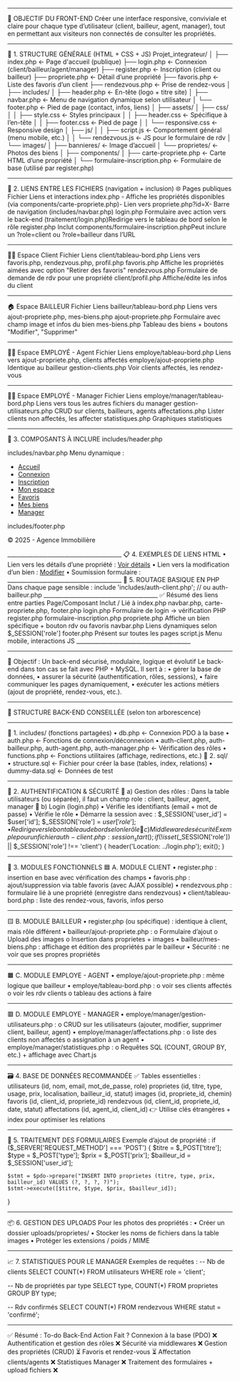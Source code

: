 



________________________________________
🎯 OBJECTIF DU FRONT-END
Créer une interface responsive, conviviale et claire pour chaque type d’utilisateur (client, bailleur, agent, manager), tout en permettant aux visiteurs non connectés de consulter les propriétés.
________________________________________
🧱 1. STRUCTURE GÉNÉRALE (HTML + CSS + JS)
Projet_integrateur/
│
├── index.php               ← Page d'accueil (publique)
├── login.php               ← Connexion (client/bailleur/agent/manager)
├── register.php            ← Inscription (client ou bailleur)
├── propriete.php           ← Détail d’une propriété
├── favoris.php             ← Liste des favoris d’un client
├── rendezvous.php          ← Prise de rendez-vous
│
├── includes/
│   ├── header.php          ← En-tête (logo + titre site)
│   ├── navbar.php          ← Menu de navigation dynamique selon utilisateur
│   └── footer.php          ← Pied de page (contact, infos, liens)
│
├── assets/
│   ├── css/
│   │   ├── style.css       ← Styles principaux
│   │   ├── header.css      ← Spécifique à l’en-tête
│   │   ├── footer.css      ← Pied de page
│   │   └── responsive.css  ← Responsive design
│   ├── js/
│   │   ├── script.js       ← Comportement général (menu mobile, etc.)
│   │   └── rendezvous.js   ← JS pour le formulaire de rdv
│   └── images/
│       ├── bannieres/      ← Image d’accueil
│       └── proprietes/     ← Photos des biens
│
├── components/
│   ├── carte-propriete.php     ← Carte HTML d’une propriété
│   └── formulaire-inscription.php ← Formulaire de base (utilisé par register.php)
________________________________________
🔗 2. LIENS ENTRE LES FICHIERS (navigation + inclusion)
🌐 Pages publiques
Fichier	Liens et interactions
index.php	- Affiche les propriétés disponibles (via components/carte-propriete.php)- Lien vers propriete.php?id=X- Barre de navigation (includes/navbar.php)
login.php	Formulaire avec action vers le back-end (traitement/login.php)Redirige vers le tableau de bord selon le rôle
register.php	Inclut components/formulaire-inscription.phpPeut inclure un ?role=client ou ?role=bailleur dans l’URL
________________________________________
🧑‍💼 Espace Client
Fichier	Liens
client/tableau-bord.php	Liens vers favoris.php, rendezvous.php, profil.php
favoris.php	Affiche les propriétés aimées avec option "Retirer des favoris"
rendezvous.php	Formulaire de demande de rdv pour une propriété
client/profil.php	Affiche/édite les infos du client
________________________________________
🏠 Espace BAILLEUR
Fichier	Liens
bailleur/tableau-bord.php	Liens vers ajout-propriete.php, mes-biens.php
ajout-propriete.php	Formulaire avec champ image et infos du bien
mes-biens.php	Tableau des biens + boutons "Modifier", "Supprimer"
________________________________________
🧑‍💼 Espace EMPLOYÉ - Agent
Fichier	Liens
employe/tableau-bord.php	Liens vers ajout-propriete.php, clients affectés
employe/ajout-propriete.php	Identique au bailleur
gestion-clients.php	Voir clients affectés, les rendez-vous
________________________________________
👨‍💼 Espace EMPLOYÉ - Manager
Fichier	Liens
employe/manager/tableau-bord.php	Liens vers tous les autres fichiers du manager
gestion-utilisateurs.php	CRUD sur clients, bailleurs, agents
affectations.php	Lister clients non affectés, les affecter
statistiques.php	Graphiques statistiques
________________________________________
🧩 3. COMPOSANTS À INCLURE
includes/header.php
<!DOCTYPE html>
<html lang="fr">
<head>
  <meta charset="UTF-8">
  <title>Agence Immobilière</title>
  <link rel="stylesheet" href="assets/css/style.css">
  <link rel="stylesheet" href="assets/css/responsive.css">
</head>
<body>
  <?php include 'navbar.php'; ?>
includes/navbar.php
Menu dynamique :
<nav>
  <ul>
    <li><a href="index.php">Accueil</a></li>
    <?php if (!isset($_SESSION['role'])): ?>
      <li><a href="login.php">Connexion</a></li>
      <li><a href="register.php">Inscription</a></li>
    <?php elseif ($_SESSION['role'] === 'client'): ?>
      <li><a href="/client/tableau-bord.php">Mon espace</a></li>
      <li><a href="favoris.php">Favoris</a></li>
    <?php elseif ($_SESSION['role'] === 'bailleur'): ?>
      <li><a href="/bailleur/mes-biens.php">Mes biens</a></li>
    <?php elseif ($_SESSION['role'] === 'manager'): ?>
      <li><a href="/employe/manager/tableau-bord.php">Manager</a></li>
    <?php endif; ?>
  </ul>
</nav>
includes/footer.php
<footer>
  <p>&copy; 2025 - Agence Immobilière</p>
</footer>
</body>
</html>
________________________________________
📋 4. EXEMPLES DE LIENS HTML
•	Lien vers les détails d’une propriété :
<a href="propriete.php?id=12">Voir détails</a>
•	Lien vers la modification d’un bien :
<a href="bailleur/modifier-propriete.php?id=12">Modifier</a>
•	Soumission formulaire :
<form action="traitement/ajout-propriete.php" method="POST" enctype="multipart/form-data">
________________________________________
📜 5. ROUTAGE BASIQUE EN PHP
Dans chaque page sensible :
include 'includes/auth-client.php'; // ou auth-bailleur.php
________________________________________
✅ Résumé des liens entre parties
Page/Composant	Inclut / Lié à
index.php	navbar.php, carte-propriete.php, footer.php
login.php	Formulaire de login → vérification PHP
register.php	formulaire-inscription.php
propriete.php	Affiche un bien spécifique + bouton rdv ou favoris
navbar.php	Liens dynamiques selon $_SESSION['role']
footer.php	Présent sur toutes les pages
script.js	Menu mobile, interactions JS
________________________________________



________________________________________
🎯 Objectif : Un back-end sécurisé, modulaire, logique et évolutif
Le back-end dans ton cas se fait avec PHP + MySQL. Il sert à :
•	gérer la base de données,
•	assurer la sécurité (authentification, rôles, sessions),
•	faire communiquer les pages dynamiquement,
•	exécuter les actions métiers (ajout de propriété, rendez-vous, etc.).
________________________________________
📁 STRUCTURE BACK-END CONSEILLÉE (selon ton arborescence)
________________________________________
🔧 1. includes/ (fonctions partagées)
•	db.php ← Connexion PDO à la base
•	auth.php ← Fonctions de connexion/déconnexion
•	auth-client.php, auth-bailleur.php, auth-agent.php, auth-manager.php ← Vérification des rôles
•	functions.php ← Fonctions utilitaires (affichage, redirections, etc.)
🔧 2. sql/
•	structure.sql ← Fichier pour créer la base (tables, index, relations)
•	dummy-data.sql ← Données de test
________________________________________
🔐 2. AUTHENTIFICATION & SÉCURITÉ
🔸 a) Gestion des rôles :
Dans la table utilisateurs (ou séparée), il faut un champ role : client, bailleur, agent, manager
🔸 b) Login (login.php)
•	Vérifie les identifiants (email + mot de passe)
•	Vérifie le rôle
•	Démarre la session avec :
$_SESSION['user_id'] = $user['id'];
$_SESSION['role'] = $user['role'];
•	Redirige vers le bon tableau de bord selon le rôle
🔸 c) Middleware de sécurité
Exemple pour un fichier auth-client.php :
session_start();
if (!isset($_SESSION['role']) || $_SESSION['role'] !== 'client') {
  header('Location: ../login.php');
  exit();
}
________________________________________
🧩 3. MODULES FONCTIONNELS
🟦 A. MODULE CLIENT
•	register.php : insertion en base avec vérification des champs
•	favoris.php : ajout/suppression via table favoris (avec AJAX possible)
•	rendezvous.php : formulaire lié à une propriété (enregistre dans rendezvous)
•	client/tableau-bord.php : liste des rendez-vous, favoris, infos perso
________________________________________
🟨 B. MODULE BAILLEUR
•	register.php (ou spécifique) : identique à client, mais rôle différent
•	bailleur/ajout-propriete.php :
o	Formulaire d’ajout
o	Upload des images
o	Insertion dans proprietes + images
•	bailleur/mes-biens.php : affichage et édition des propriétés par le bailleur
•	Sécurité : ne voir que ses propres propriétés
________________________________________
🟧 C. MODULE EMPLOYE - AGENT
•	employe/ajout-propriete.php : même logique que bailleur
•	employe/tableau-bord.php :
o	voir ses clients affectés
o	voir les rdv clients
o	tableau des actions à faire
________________________________________
🟥 D. MODULE EMPLOYE - MANAGER
•	employe/manager/gestion-utilisateurs.php :
o	CRUD sur les utilisateurs (ajouter, modifier, supprimer client, bailleur, agent)
•	employe/manager/affectations.php :
o	liste des clients non affectés
o	assignation à un agent
•	employe/manager/statistiques.php :
o	Requêtes SQL (COUNT, GROUP BY, etc.) + affichage avec Chart.js
________________________________________
🗃 4. BASE DE DONNÉES RECOMMANDÉE
✅ Tables essentielles :
utilisateurs (id, nom, email, mot_de_passe, role)
proprietes (id, titre, type, usage, prix, localisation, bailleur_id, statut)
images (id, propriete_id, chemin)
favoris (id, client_id, propriete_id)
rendezvous (id, client_id, propriete_id, date, statut)
affectations (id, agent_id, client_id)
👉 Utilise clés étrangères + index pour optimiser les relations
________________________________________
📨 5. TRAITEMENT DES FORMULAIRES
Exemple d’ajout de propriété :
if ($_SERVER['REQUEST_METHOD'] === 'POST') {
    $titre = $_POST['titre'];
    $type = $_POST['type'];
    $prix = $_POST['prix'];
    $bailleur_id = $_SESSION['user_id'];

    $stmt = $pdo->prepare("INSERT INTO proprietes (titre, type, prix, bailleur_id) VALUES (?, ?, ?, ?)");
    $stmt->execute([$titre, $type, $prix, $bailleur_id]);
}
________________________________________
📦 6. GESTION DES UPLOADS
Pour les photos des propriétés :
•	Créer un dossier uploads/proprietes/
•	Stocker les noms de fichiers dans la table images
•	Protéger les extensions / poids / MIME
________________________________________
📈 7. STATISTIQUES POUR LE MANAGER
Exemples de requêtes :
-- Nb de clients
SELECT COUNT(*) FROM utilisateurs WHERE role = 'client';

-- Nb de propriétés par type
SELECT type, COUNT(*) FROM proprietes GROUP BY type;

-- Rdv confirmés
SELECT COUNT(*) FROM rendezvous WHERE statut = 'confirmé';
________________________________________
✅ Résumé : To-do Back-End
Action	Fait ?
Connexion à la base (PDO)	❌
Authentification et gestion des rôles	❌
Sécurité via middlewares	❌
Gestion des propriétés (CRUD)	⏳
Favoris et rendez-vous	⏳
Affectation clients/agents	❌
Statistiques Manager	❌
Traitement des formulaires + upload fichiers	❌


